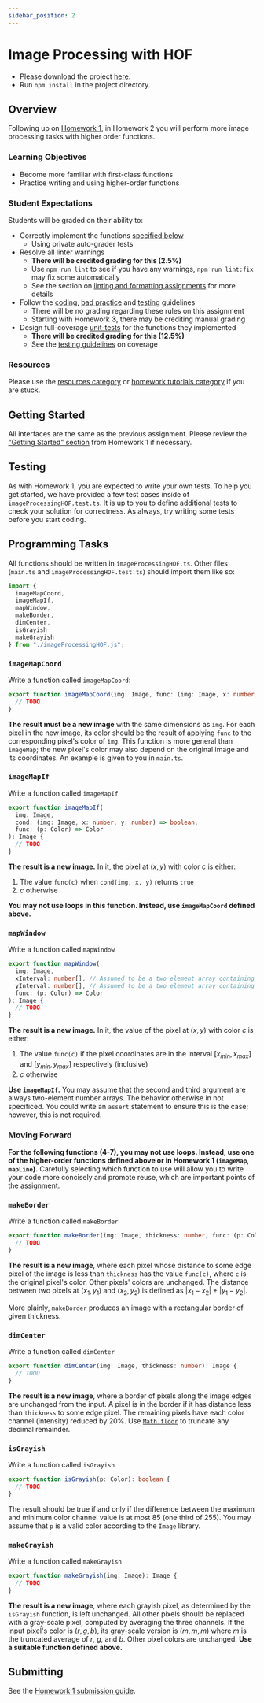 ```yaml
---
sidebar_position: 2
---
```


# Image Processing with HOF

- Please download the project [here](https://github.com/umass-compsci-220/public-materials/raw/main/homework/02-image-processing-with-hof.zip).
- Run `npm install` in the project directory.

## Overview

Following up on [Homework 1](/materials/homework/image-processing), in Homework 2 you will perform more image processing tasks with higher order functions.

### Learning Objectives

- Become more familiar with first-class functions
- Practice writing and using higher-order functions

### Student Expectations

Students will be graded on their ability to:

- Correctly implement the functions [specified below](#programming-tasks)
  - Using private auto-grader tests
- Resolve all linter warnings
  - **There will be credited grading for this (2.5%)**
  - Use `npm run lint` to see if you have any warnings, `npm run lint:fix` may fix some automatically
  - See the section on [linting and formatting assignments](/materials/tutorials/homework/editing#linting-and-formatting-assignments) for more details
- Follow the [coding](/materials/homework/image-processing), [bad practice](/materials/guidelines/bad-practices) and [testing](/materials/guidelines/testing) guidelines
  - There will be no grading regarding these rules on this assignment
  - Starting with Homework **3**, there may be crediting manual grading
- Design full-coverage [unit-tests](#testing) for the functions they implemented
  - **There will be credited grading for this (12.5%)**
  - See the [testing guidelines](/materials/guidelines/testing#coverage) on coverage

### Resources

Please use the [resources category](/materials/resources/) or [homework tutorials category](/materials/tutorials/homework/) if you are stuck.

## Getting Started

All interfaces are the same as the previous assignment. Please review the ["Getting Started" section](/materials/homework/image-processing#getting-started) from Homework 1 if necessary.

## Testing

As with Homework 1, you are expected to write your own tests. To help you get started, we have provided a few test cases inside of `imageProcessingHOF.test.ts`. It is up to you to define additional tests to check your solution for correctness. As always, try writing some tests before you start coding.

## Programming Tasks

All functions should be written in `imageProcessingHOF.ts`. Other files (`main.ts` and `imageProcessingHOF.test.ts`) should import them like so:

```ts
import {
  imageMapCoord,
  imageMapIf,
  mapWindow,
  makeBorder,
  dimCenter,
  isGrayish
  makeGrayish
} from "./imageProcessingHOF.js";
```

### `imageMapCoord`

Write a function called `imageMapCoord`:

```ts
export function imageMapCoord(img: Image, func: (img: Image, x: number, y: number) => Color): Image {
  // TODO
}
```

**The result must be a new image** with the same dimensions as `img`. For each pixel in the new image, its color should be the result of applying `func` to the corresponding pixel's color of `img`. This function is more general than `imageMap`; the new pixel's color may also depend on the original image and its coordinates. An example is given to you in `main.ts`.

### `imageMapIf`

Write a function called `imageMapIf`

```ts
export function imageMapIf(
  img: Image,
  cond: (img: Image, x: number, y: number) => boolean,
  func: (p: Color) => Color
): Image {
  // TODO
}
```

**The result is a new image.** In it, the pixel at $(x, y)$ with color $c$ is either:

1. The value `func(c)` when `cond(img, x, y)` returns `true`
2. $c$ otherwise

**You may not use loops in this function. Instead, use `imageMapCoord` defined above.**

### `mapWindow`

Write a function called `mapWindow`

```ts
export function mapWindow(
  img: Image,
  xInterval: number[], // Assumed to be a two element array containing [x_min, x_max]
  yInterval: number[], // Assumed to be a two element array containing [y_min, y_max]
  func: (p: Color) => Color
): Image {
  // TODO
}
```

**The result is a new image.** In it, the value of the pixel at $(x, y)$ with color $c$ is either:

1. The value `func(c)` if the pixel coordinates are in the interval $[x_{min}, x_{max}]$ and $[y_{min}, y_{max}]$ respectively (inclusive)
2. $c$ otherwise

**Use `imageMapIf`.** You may assume that the second and third argument are always two-element number arrays. The behavior otherwise in not specificed. You could write an `assert` statement to ensure this is the case; however, this is not required.

### Moving Forward

**For the following functions (4-7), you may not use loops. Instead, use one of the higher-order functions defined above or in Homework 1 (`imageMap`, `mapLine`).** Carefully selecting which function to use will allow you to write your code more concisely and promote reuse, which are important points of the assignment.

### `makeBorder`

Write a function called `makeBorder`

```ts
export function makeBorder(img: Image, thickness: number, func: (p: Color) => Color): Image {
  // TODO
}
```

**The result is a new image**, where each pixel whose distance to some edge pixel of the image is less than `thickness` has the value `func(c)`, where `c` is the original pixel's color. Other pixels' colors are unchanged. The distance between two pixels at $(x_1, y_1)$ and $(x_2, y_2)$ is defined as $|x_1-x_2|+|y_1-y_2|$.

More plainly, `makeBorder` produces an image with a rectangular border of given thickness.

### `dimCenter`

Write a function called `dimCenter`

```ts
export function dimCenter(img: Image, thickness: number): Image {
  // TOOD
}
```

**The result is a new image**, where a border of pixels along the image edges are unchanged from the input. A pixel is in the border if it has distance less than `thickness` to some edge pixel. The remaining pixels have each color channel (intensity) reduced by 20%. Use [`Math.floor`](https://developer.mozilla.org/en-US/docs/Web/JavaScript/Reference/Global_Objects/Math/floor) to truncate any decimal remainder.

### `isGrayish`

Write a function called `isGrayish`

```ts
export function isGrayish(p: Color): boolean {
  // TODO
}
```

The result should be true if and only if the difference between the maximum and minimum color channel value is at most 85 (one third of 255). You may assume that `p` is a valid color according to the `Image` library.

### `makeGrayish`

Write a function called `makeGrayish`

```ts
export function makeGrayish(img: Image): Image {
  // TODO
}
```

**The result is a new image**, where each grayish pixel, as determined by the `isGrayish` function, is left unchanged. All other pixels should be replaced with a gray-scale pixel, computed by averaging the three channels. If the input pixel's color is $(r, g, b)$, its gray-scale version is $(m, m, m)$ where $m$ is the truncated average of $r$, $g$, and $b$. Other pixel colors are unchanged. **Use a suitable function defined above.**

## Submitting

See the [Homework 1 submission guide](/materials/homework/image-processing#submitting).
